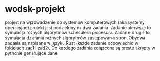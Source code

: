# wodsk-projekt
projekt na wprowadzenie do systemów komputerowych (aka systemy operacyjne)
projekt jest podzielony na dwa zadania. Zadanie pierwsze to symulacja różnych algorytmów schedulera procesora. Zadanie drugie to symulacja działania różnych algorytmów zastępowania stron. Obydwa zadania są napisane w języku Rust (każde zadanie odpowiednio w folderach zad1 i zad2). Do każdego zadania dołązcone są proste skrypty w pythonie generujące dane.
